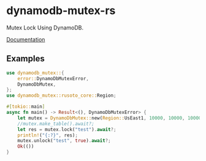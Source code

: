 # dynamodb-mutex-rs

Mutex Lock Using DynamoDB.

[Documentation](https://docs.rs/dynamodb-mutex)

## Examples

```rust
use dynamodb_mutex::{
    error::DynamoDbMutexError,
    DynamoDbMutex,
};
use dynamodb_mutex::rusoto_core::Region;

#[tokio::main]
async fn main() -> Result<(), DynamoDbMutexError> {
    let mutex = DynamoDbMutex::new(Region::UsEast1, 10000, 10000, 10000, None);
    //mutex.make_table().await?;
    let res = mutex.lock("test").await?;
    println!("{:?}", res);
    mutex.unlock("test", true).await?;
    Ok(())
}
```